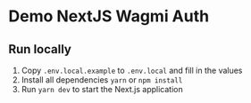 # Demo NextJS Wagmi Auth

## Run locally

1. Copy `.env.local.example` to `.env.local` and fill in the values
2. Install all dependencies `yarn` or `npm install`
3. Run `yarn dev` to start the Next.js application
